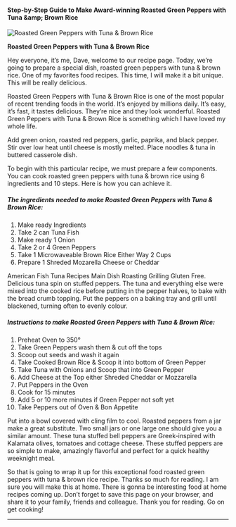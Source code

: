             

#### Step-by-Step Guide to Make Award-winning Roasted Green Peppers with Tuna &amp;amp; Brown Rice

![Roasted Green Peppers with Tuna &amp; Brown Rice](https://img-global.cpcdn.com/recipes/48143689/751x532cq70/roasted-green-peppers-with-tuna-brown-rice-recipe-main-photo.jpg)

**Roasted Green Peppers with Tuna &amp; Brown Rice**

Hey everyone, it’s me, Dave, welcome to our recipe page. Today, we’re going to prepare a special dish, roasted green peppers with tuna & brown rice. One of my favorites food recipes. This time, I will make it a bit unique. This will be really delicious.

Roasted Green Peppers with Tuna & Brown Rice is one of the most popular of recent trending foods in the world. It’s enjoyed by millions daily. It’s easy, it’s fast, it tastes delicious. They’re nice and they look wonderful. Roasted Green Peppers with Tuna & Brown Rice is something which I have loved my whole life.

Add green onion, roasted red peppers, garlic, paprika, and black pepper. Stir over low heat until cheese is mostly melted. Place noodles & tuna in buttered casserole dish.

To begin with this particular recipe, we must prepare a few components. You can cook roasted green peppers with tuna & brown rice using 6 ingredients and 10 steps. Here is how you can achieve it.

##### The ingredients needed to make Roasted Green Peppers with Tuna & Brown Rice:

1.  Make ready Ingredients
2.  Take 2 can Tuna Fish
3.  Make ready 1 Onion
4.  Take 2 or 4 Green Peppers
5.  Take 1 Microwaveable Brown Rice Either Way 2 Cups
6.  Prepare 1 Shreded Mozarella Cheese or Cheddar

American Fish Tuna Recipes Main Dish Roasting Grilling Gluten Free. Delicious tuna spin on stuffed peppers. The tuna and everything else were mixed into the cooked rice before putting in the pepper halves, to bake with the bread crumb topping. Put the peppers on a baking tray and grill until blackened, turning often to evenly colour.

##### Instructions to make Roasted Green Peppers with Tuna & Brown Rice:

1.  Preheat Oven to 350°
2.  Take Green Peppers wash them & cut off the tops
3.  Scoop out seeds and wash it again
4.  Take Cooked Brown Rice & Scoop it into bottom of Green Pepper
5.  Take Tuna with Onions and Scoop that into Green Pepper
6.  Add Cheese at the Top either Shreded Cheddar or Mozzarella
7.  Put Peppers in the Oven
8.  Cook for 15 minutes
9.  Add 5 or 10 more minutes if Green Pepper not soft yet
10.  Take Peppers out of Oven & Bon Appetite

Put into a bowl covered with cling film to cool. Roasted peppers from a jar make a great substitute. Two small jars or one large one should give you a similar amount. These tuna stuffed bell peppers are Greek-inspired with Kalamata olives, tomatoes and cottage cheese. These stuffed peppers are so simple to make, amazingly flavorful and perfect for a quick healthy weeknight meal.

So that is going to wrap it up for this exceptional food roasted green peppers with tuna & brown rice recipe. Thanks so much for reading. I am sure you will make this at home. There is gonna be interesting food at home recipes coming up. Don’t forget to save this page on your browser, and share it to your family, friends and colleague. Thank you for reading. Go on get cooking!

* * *